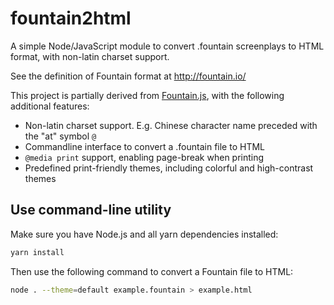 # fountain2html

A simple Node/JavaScript module to convert .fountain screenplays to HTML format,
with non-latin charset support.

See the definition of Fountain format at http://fountain.io/

This project is partially derived from
[Fountain.js](https://github.com/mattdaly/Fountain.js), with the following
additional features:

- Non-latin charset support. E.g. Chinese character name preceded with the "at"
  symbol `@`
- Commandline interface to convert a .fountain file to HTML
- `@media print` support, enabling page-break when printing
- Predefined print-friendly themes, including colorful and high-contrast themes

## Use command-line utility

Make sure you have Node.js and all yarn dependencies installed:

```bash
yarn install
```

Then use the following command to convert a Fountain file to HTML:

```bash
node . --theme=default example.fountain > example.html
```
